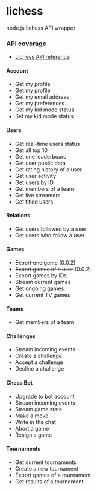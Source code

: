# lichess
node.js lichess API wrapper

### API coverage
* [Lichess API reference](https://lichess.org/api)

#### Account
* Get my profile
* Get my profile
* Get my email address
* Get my preferences
* Get my kid mode status
* Set my kid mode status

#### Users
* Get real-time users status
* Get all top 10
* Get one leaderboard
* Get user public data
* Get rating history of a user
* Get user activity
* Get users by ID
* Get members of a team
* Get live streamers
* Get titled users

#### Relations
* Get users followed by a user
* Get users who follow a user

#### Games
* ~~Export one game~~ (0.0.2)
* ~~Export games of a user~~ (0.0.2)
* Export games by IDs
* Stream current games
* Get ongoing games
* Get current TV games

#### Teams
* Get members of a team

#### Challenges
* Stream incoming events
* Create a challenge
* Accept a challenge
* Decline a challenge

#### Chess Bot
* Upgrade to bot account
* Stream incoming events
* Stream game state
* Make a move
* Write in the chat
* Abort a game
* Resign a game

#### Tournaments
* Get current tournaments
* Create a new tournament
* Export games of a tournament
* Get results of a tournament

